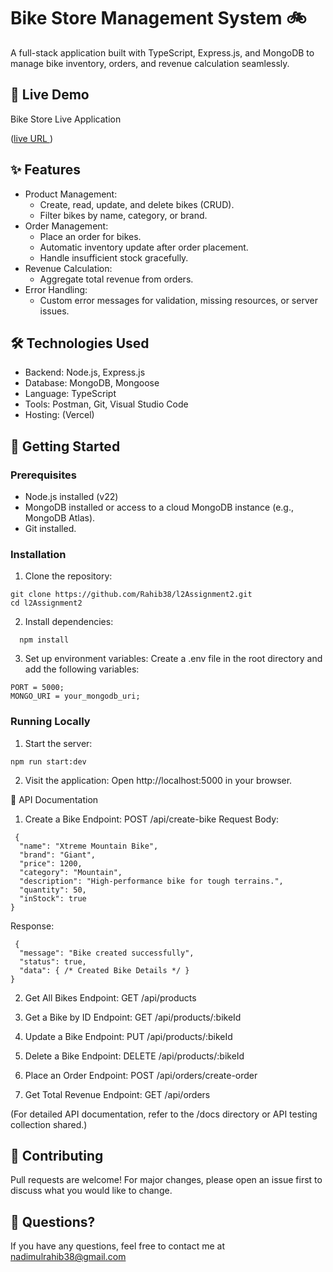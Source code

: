 # Bike Store Management System 🚲

A full-stack application built with TypeScript, Express.js, and MongoDB to manage bike inventory, orders, and revenue calculation seamlessly.

## 🚀 Live Demo

Bike Store Live Application

([live URL ](https://l2-assignment2-lovat.vercel.app/))

## ✨ Features

- Product Management:
  - Create, read, update, and delete bikes (CRUD).
  - Filter bikes by name, category, or brand.
- Order Management:
  - Place an order for bikes.
  - Automatic inventory update after order placement.
  - Handle insufficient stock gracefully.
- Revenue Calculation:
  - Aggregate total revenue from orders.
- Error Handling:
  - Custom error messages for validation, missing resources, or server issues.

## 🛠 Technologies Used

- Backend: Node.js, Express.js
- Database: MongoDB, Mongoose
- Language: TypeScript
- Tools: Postman, Git, Visual Studio Code
- Hosting: (Vercel)

## 🚀 Getting Started

### Prerequisites

- Node.js installed (v22)
- MongoDB installed or access to a cloud MongoDB instance (e.g., MongoDB Atlas).
- Git installed.

### Installation

1. Clone the repository:

```tsx
git clone https://github.com/Rahib38/l2Assignment2.git
cd l2Assignment2
```

2. Install dependencies:

```tsx
  npm install
```

3. Set up environment variables:
   Create a .env file in the root directory and add the following variables:

```tsx
PORT = 5000;
MONGO_URI = your_mongodb_uri;
```

### Running Locally

1. Start the server:

```tsx
npm run start:dev
```

2. Visit the application:
   Open http://localhost:5000 in your browser.

📖 API Documentation

1. Create a Bike
   Endpoint: POST /api/create-bike
   Request Body:

```tsx
 {
  "name": "Xtreme Mountain Bike",
  "brand": "Giant",
  "price": 1200,
  "category": "Mountain",
  "description": "High-performance bike for tough terrains.",
  "quantity": 50,
  "inStock": true
}
```

Response:

```tsx
 {
  "message": "Bike created successfully",
  "status": true,
  "data": { /* Created Bike Details */ }
}
```

2. Get All Bikes
   Endpoint: GET /api/products

3. Get a Bike by ID
   Endpoint: GET /api/products/:bikeId

4. Update a Bike
   Endpoint: PUT /api/products/:bikeId

5. Delete a Bike
   Endpoint: DELETE /api/products/:bikeId

6. Place an Order
   Endpoint: POST /api/orders/create-order

7. Get Total Revenue
   Endpoint: GET /api/orders

(For detailed API documentation, refer to the /docs directory or API testing collection shared.)

## 🙌 Contributing

Pull requests are welcome! For major changes, please open an issue first to discuss what you would like to change.

## 💬 Questions?

If you have any questions, feel free to contact me at nadimulrahib38@gmail.com
